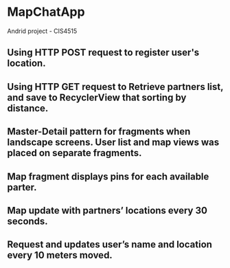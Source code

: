 # MapChatApp
Andrid project - CIS4515

## Using HTTP POST request to register user's location.
## Using HTTP GET request to Retrieve partners list, and save to RecyclerView that sorting by distance.
## Master-Detail pattern for fragments when landscape screens. User list and map views was placed on separate fragments.
## Map fragment displays pins for each available parter.
## Map update with partners’ locations every 30 seconds.
## Request and updates user’s name and location every 10 meters moved.
